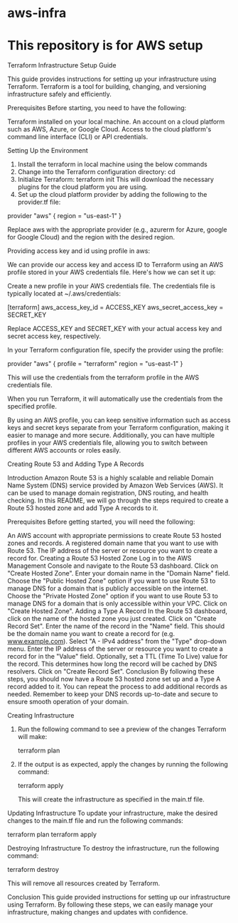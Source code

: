 # aws-infra
This repository is for AWS setup
=====================================
Terraform Infrastructure Setup Guide

This guide provides instructions for setting up your infrastructure using Terraform. Terraform is a tool for building, changing, and versioning infrastructure safely and efficiently.

Prerequisites
Before starting, you need to have the following:

Terraform installed on your local machine.
An account on a cloud platform such as AWS, Azure, or Google Cloud.
Access to the cloud platform's command line interface (CLI) or API credentials.

Setting Up the Environment

1. Install the terraform in local machine using the below commands
2. Change into the Terraform configuration directory:
cd <repo>
3. Initialize Terraform:
terraform init
This will download the necessary plugins for the cloud platform you are using.
4. Set up the cloud platform provider by adding the following to the provider.tf file:
   
provider "aws" {
  region = "us-east-1"
}

Replace aws with the appropriate provider (e.g., azurerm for Azure, google for Google Cloud) and the region with the desired region.


Providing access key and id using profile in aws:

We can provide our access key and access ID to Terraform using an AWS profile stored in your AWS credentials file. Here's how we can set it up:

Create a new profile in your AWS credentials file. The credentials file is typically located at ~/.aws/credentials:

[terraform]
aws_access_key_id = ACCESS_KEY
aws_secret_access_key = SECRET_KEY

Replace ACCESS_KEY and SECRET_KEY with your actual access key and secret access key, respectively.

In your Terraform configuration file, specify the provider using the profile:

provider "aws" {
  profile = "terraform"
  region  = "us-east-1"
}

This will use the credentials from the terraform profile in the AWS credentials file.

When you run Terraform, it will automatically use the credentials from the specified profile.

By using an AWS profile, you can keep sensitive information such as access keys and secret keys separate from your Terraform configuration, making it easier to manage and more secure. Additionally, you can have multiple profiles in your AWS credentials file, allowing you to switch between different AWS accounts or roles easily.

Creating Route 53 and Adding Type A Records

Introduction
Amazon Route 53 is a highly scalable and reliable Domain Name System (DNS) service provided by Amazon Web Services (AWS). It can be used to manage domain registration, DNS routing, and health checking. In this README, we will go through the steps required to create a Route 53 hosted zone and add Type A records to it.

Prerequisites
Before getting started, you will need the following:

An AWS account with appropriate permissions to create Route 53 hosted zones and records.
A registered domain name that you want to use with Route 53.
The IP address of the server or resource you want to create a record for.
Creating a Route 53 Hosted Zone
Log in to the AWS Management Console and navigate to the Route 53 dashboard.
Click on "Create Hosted Zone".
Enter your domain name in the "Domain Name" field.
Choose the "Public Hosted Zone" option if you want to use Route 53 to manage DNS for a domain that is publicly accessible on the internet. Choose the "Private Hosted Zone" option if you want to use Route 53 to manage DNS for a domain that is only accessible within your VPC.
Click on "Create Hosted Zone".
Adding a Type A Record
In the Route 53 dashboard, click on the name of the hosted zone you just created.
Click on "Create Record Set".
Enter the name of the record in the "Name" field. This should be the domain name you want to create a record for (e.g. www.example.com).
Select "A - IPv4 address" from the "Type" drop-down menu.
Enter the IP address of the server or resource you want to create a record for in the "Value" field.
Optionally, set a TTL (Time To Live) value for the record. This determines how long the record will be cached by DNS resolvers.
Click on "Create Record Set".
Conclusion
By following these steps, you should now have a Route 53 hosted zone set up and a Type A record added to it. You can repeat the process to add additional records as needed. Remember to keep your DNS records up-to-date and secure to ensure smooth operation of your domain.




Creating Infrastructure

1. Run the following command to see a preview of the changes Terraform will make:
   
    terraform plan

2. If the output is as expected, apply the changes by running the following command:
   
   terraform apply

   This will create the infrastructure as specified in the main.tf file.

Updating Infrastructure
To update your infrastructure, make the desired changes to the main.tf file and run the following commands:

terraform plan
terraform apply

Destroying Infrastructure
To destroy the infrastructure, run the following command:

terraform destroy

This will remove all resources created by Terraform.


Conclusion
This guide provided instructions for setting up our infrastructure using Terraform. By following these steps, we can easily manage your infrastructure, making changes and updates with confidence.



  


